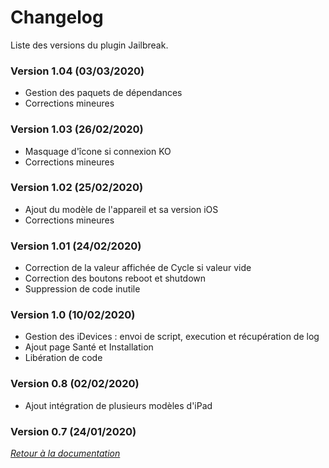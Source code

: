 # Changelog

Liste des versions du plugin Jailbreak.

### Version 1.04 (03/03/2020)
* Gestion des paquets de dépendances
* Corrections mineures

### Version 1.03 (26/02/2020)
* Masquage d'îcone si connexion KO
* Corrections mineures

### Version 1.02 (25/02/2020)
* Ajout du modèle de l'appareil et sa version iOS
* Corrections mineures

### Version 1.01 (24/02/2020)
* Correction de la valeur affichée de Cycle si valeur vide
* Correction des boutons reboot et shutdown
* Suppression de code inutile

### Version 1.0 (10/02/2020)
* Gestion des iDevices : envoi de script, execution et récupération de log
* Ajout page Santé et Installation
* Libération de code

### Version 0.8 (02/02/2020)
* Ajout intégration de plusieurs modèles d'iPad

### Version 0.7 (24/01/2020)


*[Retour à la documentation](index.md)*
